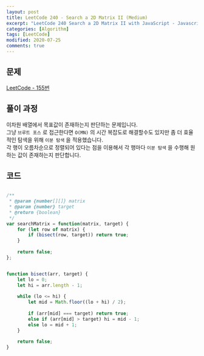 ```yaml
---
layout: post
title: LeetCode 240 - Search a 2D Matrix II (Medium)
excerpt: "LeetCode 240 Search a 2D Matrix II with JavaScript - Javascript 코딩 테스트 대비"
categories: [Algorithm]
tags: [LeetCode]
modified: 2020-07-25
comments: true
---
```


## 문제
[LeetCode - 155번](https://leetcode.com/problems/min-stack/)

## 풀이 과정
이차원 배열에서 목표값이 존재하는지 판단하는 문제입니다. <br>
그냥 `브루트 포스` 로 접근한다면 `O(MN)` 의 시간 복잡도로 해결할수도 있지만 좀 더 효율적인 탐색을 위해 `이분 탐색` 을 적용했습니다. <br>
각 행이 오름차순으로 정렬되어 있다는 점을 이용해서 각 행마다 `이분 탐색` 을 수행해 원하는 값이 존재하는지 판단합니다. <br>

## 코드

~~~ javascript

/**
 * @param {number[][]} matrix
 * @param {number} target
 * @return {boolean}
 */
var searchMatrix = function(matrix, target) {
    for (let row of matrix) {
        if (bisect(row, target)) return true;
    }
    
    return false;
};


function bisect(arr, target) {
    let lo = 0;
    let hi = arr.length - 1;
    
    while (lo <= hi) {
        let mid = Math.floor((lo + hi) / 2);
        
        if (arr[mid] === target) return true;
        else if (arr[mid] > target) hi = mid - 1;
        else lo = mid + 1;
    }
    
    return false;
}

~~~
